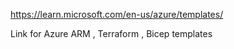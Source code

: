 https://learn.microsoft.com/en-us/azure/templates/

Link for Azure ARM , Terraform , Bicep templates
